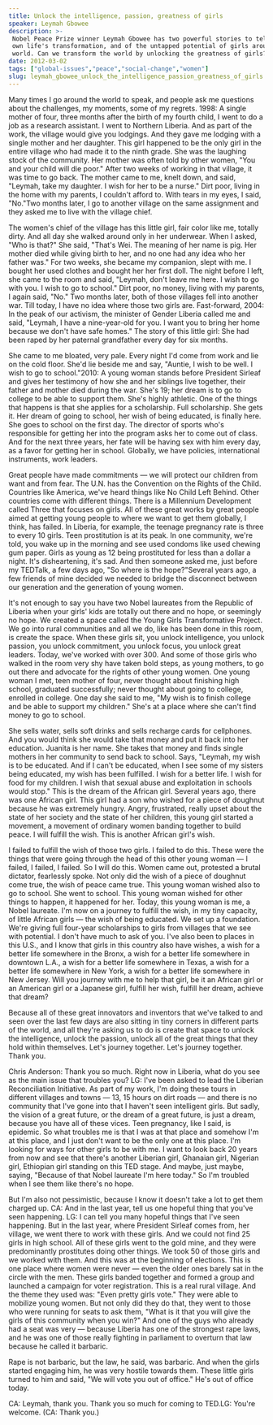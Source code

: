 ```yaml
---
title: Unlock the intelligence, passion, greatness of girls
speaker: Leymah Gbowee
description: >-
 Nobel Peace Prize winner Leymah Gbowee has two powerful stories to tell -- of her
 own life's transformation, and of the untapped potential of girls around the
 world. Can we transform the world by unlocking the greatness of girls?
date: 2012-03-02
tags: ["global-issues","peace","social-change","women"]
slug: leymah_gbowee_unlock_the_intelligence_passion_greatness_of_girls
---
```


Many times I go around the world to speak, and people ask me questions about the
challenges, my moments, some of my regrets. 1998: A single mother of four, three months
after the birth of my fourth child, I went to do a job as a research assistant. I went to
Northern Liberia. And as part of the work, the village would give you lodgings. And they
gave me lodging with a single mother and her daughter. This girl happened to be the only
girl in the entire village who had made it to the ninth grade. She was the laughing stock
of the community. Her mother was often told by other women, "You and your child will die
poor." After two weeks of working in that village, it was time to go back. The mother came
to me, knelt down, and said, "Leymah, take my daughter. I wish for her to be a nurse."
Dirt poor, living in the home with my parents, I couldn't afford to. With tears in my
eyes, I said, "No."Two months later, I go to another village on the same assignment and
they asked me to live with the village chief.

The women's chief of the village has this little girl, fair color like me, totally dirty.
And all day she walked around only in her underwear. When I asked, "Who is that?" She
said, "That's Wei. The meaning of her name is pig. Her mother died while giving birth to
her, and no one had any idea who her father was." For two weeks, she became my companion,
slept with me. I bought her used clothes and bought her her first doll. The night before I
left, she came to the room and said, "Leymah, don't leave me here. I wish to go with you.
I wish to go to school." Dirt poor, no money, living with my parents, I again said, "No."
Two months later, both of those villages fell into another war. Till today, I have no idea
where those two girls are. Fast-forward, 2004: In the peak of our activism, the minister of
Gender Liberia called me and said, "Leymah, I have a nine-year-old for you. I want you to
bring her home because we don't have safe homes." The story of this little girl: She had
been raped by her paternal grandfather every day for six months.

She came to me bloated, very pale. Every night I'd come from work and lie on the cold
floor. She'd lie beside me and say, "Auntie, I wish to be well. I wish to go to
school."2010: A young woman stands before President Sirleaf and gives her testimony of how
she and her siblings live together, their father and mother died during the war. She's 19;
her dream is to go to college to be able to support them. She's highly athletic. One of
the things that happens is that she applies for a scholarship. Full scholarship. She gets
it. Her dream of going to school, her wish of being educated, is finally here. She goes to
school on the first day. The director of sports who's responsible for getting her into the
program asks her to come out of class. And for the next three years, her fate will be
having sex with him every day, as a favor for getting her in school. Globally, we have
policies, international instruments, work leaders.

Great people have made commitments — we will protect our children from want and from fear.
The U.N. has the Convention on the Rights of the Child. Countries like America, we've
heard things like No Child Left Behind. Other countries come with different things. There
is a Millennium Development called Three that focuses on girls. All of these great works
by great people aimed at getting young people to where we want to get them globally, I
think, has failed. In Liberia, for example, the teenage pregnancy rate is three to every 10
girls. Teen prostitution is at its peak. In one community, we're told, you wake up in the
morning and see used condoms like used chewing gum paper. Girls as young as 12 being
prostituted for less than a dollar a night. It's disheartening, it's sad. And then someone
asked me, just before my TEDTalk, a few days ago, "So where is the hope?"Several years
ago, a few friends of mine decided we needed to bridge the disconnect between our
generation and the generation of young women.

It's not enough to say you have two Nobel laureates from the Republic of Liberia when your
girls' kids are totally out there and no hope, or seemingly no hope. We created a space
called the Young Girls Transformative Project. We go into rural communities and all we do,
like has been done in this room, is create the space. When these girls sit, you unlock
intelligence, you unlock passion, you unlock commitment, you unlock focus, you unlock
great leaders. Today, we've worked with over 300. And some of those girls who walked in
the room very shy have taken bold steps, as young mothers, to go out there and advocate
for the rights of other young women. One young woman I met, teen mother of four, never
thought about finishing high school, graduated successfully; never thought about going to
college, enrolled in college. One day she said to me, "My wish is to finish college and be
able to support my children." She's at a place where she can't find money to go to
school.

She sells water, sells soft drinks and sells recharge cards for cellphones. And you would
think she would take that money and put it back into her education. Juanita is her name.
She takes that money and finds single mothers in her community to send back to school.
Says, "Leymah, my wish is to be educated. And if I can't be educated, when I see some of
my sisters being educated, my wish has been fulfilled. I wish for a better life. I wish
for food for my children. I wish that sexual abuse and exploitation in schools would
stop." This is the dream of the African girl. Several years ago, there was one African
girl. This girl had a son who wished for a piece of doughnut because he was extremely
hungry. Angry, frustrated, really upset about the state of her society and the state of
her children, this young girl started a movement, a movement of ordinary women banding
together to build peace. I will fulfill the wish. This is another African girl's
wish.

I failed to fulfill the wish of those two girls. I failed to do this. These were the
things that were going through the head of this other young woman — I failed, I failed, I
failed. So I will do this. Women came out, protested a brutal dictator, fearlessly spoke.
Not only did the wish of a piece of doughnut come true, the wish of peace came true. This
young woman wished also to go to school. She went to school. This young woman wished for
other things to happen, it happened for her. Today, this young woman is me, a Nobel
laureate. I'm now on a journey to fulfill the wish, in my tiny capacity, of little African
girls — the wish of being educated. We set up a foundation. We're giving full four-year
scholarships to girls from villages that we see with potential. I don't have much to ask of
you. I've also been to places in this U.S., and I know that girls in this country also
have wishes, a wish for a better life somewhere in the Bronx, a wish for a better life
somewhere in downtown L.A., a wish for a better life somewhere in Texas, a wish for a
better life somewhere in New York, a wish for a better life somewhere in New Jersey. Will
you journey with me to help that girl, be it an African girl or an American girl or a
Japanese girl, fulfill her wish, fulfill her dream, achieve that dream?

Because all of these great innovators and inventors that we've talked to and seen over the
last few days are also sitting in tiny corners in different parts of the world, and all
they're asking us to do is create that space to unlock the intelligence, unlock the
passion, unlock all of the great things that they hold within themselves. Let's journey
together. Let's journey together. Thank you.

Chris Anderson: Thank you so much. Right now in Liberia, what do you see as the main issue
that troubles you? LG: I've been asked to lead the Liberian Reconciliation Initiative. As
part of my work, I'm doing these tours in different villages and towns — 13, 15 hours on
dirt roads — and there is no community that I've gone into that I haven't seen intelligent
girls. But sadly, the vision of a great future, or the dream of a great future, is just a
dream, because you have all of these vices. Teen pregnancy, like I said, is epidemic. So
what troubles me is that I was at that place and somehow I'm at this place, and I just
don't want to be the only one at this place. I'm looking for ways for other girls to be
with me. I want to look back 20 years from now and see that there's another Liberian girl,
Ghanaian girl, Nigerian girl, Ethiopian girl standing on this TED stage. And maybe, just
maybe, saying, "Because of that Nobel laureate I'm here today." So I'm troubled when I see
them like there's no hope.

But I'm also not pessimistic, because I know it doesn't take a lot to get them charged
up. CA: And in the last year, tell us one hopeful thing that you've seen happening. LG: I
can tell you many hopeful things that I've seen happening. But in the last year, where
President Sirleaf comes from, her village, we went there to work with these girls. And we
could not find 25 girls in high school. All of these girls went to the gold mine, and they
were predominantly prostitutes doing other things. We took 50 of those girls and we worked
with them. And this was at the beginning of elections. This is one place where women were
never — even the older ones barely sat in the circle with the men. These girls banded
together and formed a group and launched a campaign for voter registration. This is a real
rural village. And the theme they used was: "Even pretty girls vote." They were able to
mobilize young women. But not only did they do that, they went to those who were running
for seats to ask them, "What is it that you will give the girls of this community when you
win?" And one of the guys who already had a seat was very — because Liberia has one of the
strongest rape laws, and he was one of those really fighting in parliament to overturn
that law because he called it barbaric.

Rape is not barbaric, but the law, he said, was barbaric. And when the girls started
engaging him, he was very hostile towards them. These little girls turned to him and said,
"We will vote you out of office." He's out of office today.

CA: Leymah, thank you. Thank you so much for coming to TED.LG: You're welcome. (CA: Thank
you.)

<!--
ad_duration=3.33
comment_count=121
event="TED2012"
external_start_time=0
intro_duration=11.82
is_subtitle_required="False"
is_talk_featured="True"
language="en"
language_swap="False"
native_language="en"
number_of_related_talks=6
number_of_speakers=1
number_of_subtitled_videos=33
number_of_tags=4
number_of_talk_download_languages=34
number_of_talk_more_resources=0
number_of_talk_recommendations=0
number_of_talks_take_actions=0
post_ad_duration=0.83
published_timestamp="2012-03-28 15:23:15"
recording_date="2012-03-02"
speaker_description="Peace activist, Nobelist"
speaker_is_published=1
speaker_name="Leymah Gbowee"
talk_name="Unlock the intelligence, passion, greatness of girls"
talks_tags=["global-issues","peace","social-change","women"]
url_audio="https://download.ted.com/talks/LeymahGbowee_2012.mp3?apikey=acme-roadrunner"
url_photo_speaker="https://pe.tedcdn.com/images/ted/576856cc58231a09ef5bbe2f8de49a2af18bd9ee_254x191.jpg"
url_photo_talk="https://pe.tedcdn.com/images/ted/286785b4d91fcb71686800af92652c4955ba2025_800x600.jpg"
url_webpage="https://www.ted.com/talks/leymah_gbowee_unlock_the_intelligence_passion_greatness_of_girls"
video_type_name="TED Stage Talk"
-->